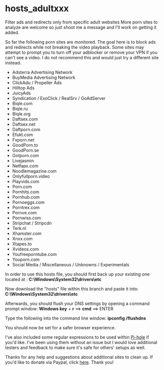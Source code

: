 # hosts_adultxxx
Filter ads and redirects only from specific adult websites
More porn sites to analyze are welcome so just shoot me a message and I'll work on getting it added.

So far the following porn sites are monitored. The goal here is to block ads and redirects while not breaking the video playback. Some sites may attempt to prompt you to turn off your adblocker or remove your VPN if you can't see a video. I do not recommend this and would just try a different site instead.

-  Adsterra Advertising Network
-  BuyMedia Advertising Network
-  ClickAdu / Propeller Ads
-  Hilltop Ads
-  JuicyAds
-  Syndication / ExoClick / RealSrv / GoAdServer
-  Biqle.com
-  Biqle.ru
-  Biqle.org
-  Daftsex.com
-  Daftsex.net
-  Daftporn.com
-  Efukt.com
-  Fxporn.net
-  GoodPorn.to
-  GoodPorn.se
-  Gotporn.com
-  Livejasmin
-  Netfapx.com
-  Noodlemagazine.com
-  Onlyfullporn.video
-  Playvids.com
-  Porn.com
-  Pornhits.com
-  Pornhub.com
-  Pornoeggs.com
-  Porntrex.com
-  Pornve.com
-  Pornwiss.com
-  Stripchat / Stripcdn
-  Terk.nl
-  Xhamster.com
-  Xnxx.com
-  Xtapes.to
-  Xvideos.com
-  Youfreeporntube.com
-  Youporn.com
-  Social Media / Miscellaneous / Unknowns / Experimentals

In order to use this hosts file, you should first back up your existing one located at : <b>C:\Windows\System32\drivers\etc</b>

Now download the "hosts" file within this branch and paste it into: <b>C:\Windows\System32\drivers\etc</b>

Afterwards, you should flush your DNS settings by opening a command prompt window: <b>Windows key</b> + <b>r</b> ==> <b>cmd</b> ==> ENTER

Type the following into the command line window: <b>ipconfig /flushdns</b>

You should now be set for a safer browser experience.


I've also included some regular expressions to be used within 
<a href="https://docs.pi-hole.net/main/basic-install/">Pi-hole</a> if you'd like. I've been using them without an issue but I would love additional testers and feedback to make sure it's safe for others' setups as well.

Thanks for any help and suggestions about additional sites to clean up. If you'd like to donate via Paypal, click <a href="http://paypal.me/d1savow3d">here</a>. Thank you!
